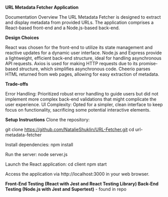 **URL Metadata Fetcher Application**

Documentation Overview The URL Metadata Fetcher is designed to extract and display metadata from provided URLs. The application comprises a React-based front-end and a Node.js-based back-end.

**Design Choices**

React was chosen for the front-end to utilize its state management and reactive updates for a dynamic user interface. Node.js and Express provide a lightweight, efficient back-end structure, ideal for handling asynchronous API requests. Axios is used for making HTTP requests due to its promise-based structure, which simplifies asynchronous code. Cheerio parses HTML returned from web pages, allowing for easy extraction of metadata.

**Trade-offs**

Error Handling: Prioritized robust error handling to guide users but did not implement more complex back-end validations that might complicate the user experience. UI Complexity: Opted for a simpler, clean interface to keep focus on functionality, sacrificing some potential interactive elements.

**Setup Instructions**  Clone the repository:

git clone https://github.com/NatalieShuklin/URL-Fetcher.git cd url-metadata-fetcher

Install dependencies: npm install

Run the server: node server.js

Launch the React application: cd client npm start

Access the application via http://localhost:3000 in your web browser.

**Front-End Testing (React with Jest and React Testing Library) 
Back-End Testing (Node.js with Jest and Supertest)**
    - found in repo
